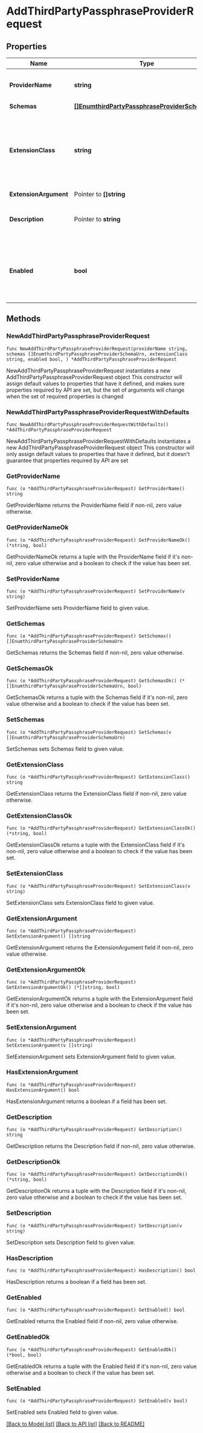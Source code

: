 # AddThirdPartyPassphraseProviderRequest

## Properties

Name | Type | Description | Notes
------------ | ------------- | ------------- | -------------
**ProviderName** | **string** | Name of the new Passphrase Provider | 
**Schemas** | [**[]EnumthirdPartyPassphraseProviderSchemaUrn**](EnumthirdPartyPassphraseProviderSchemaUrn.md) |  | 
**ExtensionClass** | **string** | The fully-qualified name of the Java class providing the logic for the Third Party Passphrase Provider. | 
**ExtensionArgument** | Pointer to **[]string** |  | [optional] 
**Description** | Pointer to **string** | A description for this Passphrase Provider | [optional] 
**Enabled** | **bool** | Indicates whether this Passphrase Provider is enabled for use in the server. | 

## Methods

### NewAddThirdPartyPassphraseProviderRequest

`func NewAddThirdPartyPassphraseProviderRequest(providerName string, schemas []EnumthirdPartyPassphraseProviderSchemaUrn, extensionClass string, enabled bool, ) *AddThirdPartyPassphraseProviderRequest`

NewAddThirdPartyPassphraseProviderRequest instantiates a new AddThirdPartyPassphraseProviderRequest object
This constructor will assign default values to properties that have it defined,
and makes sure properties required by API are set, but the set of arguments
will change when the set of required properties is changed

### NewAddThirdPartyPassphraseProviderRequestWithDefaults

`func NewAddThirdPartyPassphraseProviderRequestWithDefaults() *AddThirdPartyPassphraseProviderRequest`

NewAddThirdPartyPassphraseProviderRequestWithDefaults instantiates a new AddThirdPartyPassphraseProviderRequest object
This constructor will only assign default values to properties that have it defined,
but it doesn't guarantee that properties required by API are set

### GetProviderName

`func (o *AddThirdPartyPassphraseProviderRequest) GetProviderName() string`

GetProviderName returns the ProviderName field if non-nil, zero value otherwise.

### GetProviderNameOk

`func (o *AddThirdPartyPassphraseProviderRequest) GetProviderNameOk() (*string, bool)`

GetProviderNameOk returns a tuple with the ProviderName field if it's non-nil, zero value otherwise
and a boolean to check if the value has been set.

### SetProviderName

`func (o *AddThirdPartyPassphraseProviderRequest) SetProviderName(v string)`

SetProviderName sets ProviderName field to given value.


### GetSchemas

`func (o *AddThirdPartyPassphraseProviderRequest) GetSchemas() []EnumthirdPartyPassphraseProviderSchemaUrn`

GetSchemas returns the Schemas field if non-nil, zero value otherwise.

### GetSchemasOk

`func (o *AddThirdPartyPassphraseProviderRequest) GetSchemasOk() (*[]EnumthirdPartyPassphraseProviderSchemaUrn, bool)`

GetSchemasOk returns a tuple with the Schemas field if it's non-nil, zero value otherwise
and a boolean to check if the value has been set.

### SetSchemas

`func (o *AddThirdPartyPassphraseProviderRequest) SetSchemas(v []EnumthirdPartyPassphraseProviderSchemaUrn)`

SetSchemas sets Schemas field to given value.


### GetExtensionClass

`func (o *AddThirdPartyPassphraseProviderRequest) GetExtensionClass() string`

GetExtensionClass returns the ExtensionClass field if non-nil, zero value otherwise.

### GetExtensionClassOk

`func (o *AddThirdPartyPassphraseProviderRequest) GetExtensionClassOk() (*string, bool)`

GetExtensionClassOk returns a tuple with the ExtensionClass field if it's non-nil, zero value otherwise
and a boolean to check if the value has been set.

### SetExtensionClass

`func (o *AddThirdPartyPassphraseProviderRequest) SetExtensionClass(v string)`

SetExtensionClass sets ExtensionClass field to given value.


### GetExtensionArgument

`func (o *AddThirdPartyPassphraseProviderRequest) GetExtensionArgument() []string`

GetExtensionArgument returns the ExtensionArgument field if non-nil, zero value otherwise.

### GetExtensionArgumentOk

`func (o *AddThirdPartyPassphraseProviderRequest) GetExtensionArgumentOk() (*[]string, bool)`

GetExtensionArgumentOk returns a tuple with the ExtensionArgument field if it's non-nil, zero value otherwise
and a boolean to check if the value has been set.

### SetExtensionArgument

`func (o *AddThirdPartyPassphraseProviderRequest) SetExtensionArgument(v []string)`

SetExtensionArgument sets ExtensionArgument field to given value.

### HasExtensionArgument

`func (o *AddThirdPartyPassphraseProviderRequest) HasExtensionArgument() bool`

HasExtensionArgument returns a boolean if a field has been set.

### GetDescription

`func (o *AddThirdPartyPassphraseProviderRequest) GetDescription() string`

GetDescription returns the Description field if non-nil, zero value otherwise.

### GetDescriptionOk

`func (o *AddThirdPartyPassphraseProviderRequest) GetDescriptionOk() (*string, bool)`

GetDescriptionOk returns a tuple with the Description field if it's non-nil, zero value otherwise
and a boolean to check if the value has been set.

### SetDescription

`func (o *AddThirdPartyPassphraseProviderRequest) SetDescription(v string)`

SetDescription sets Description field to given value.

### HasDescription

`func (o *AddThirdPartyPassphraseProviderRequest) HasDescription() bool`

HasDescription returns a boolean if a field has been set.

### GetEnabled

`func (o *AddThirdPartyPassphraseProviderRequest) GetEnabled() bool`

GetEnabled returns the Enabled field if non-nil, zero value otherwise.

### GetEnabledOk

`func (o *AddThirdPartyPassphraseProviderRequest) GetEnabledOk() (*bool, bool)`

GetEnabledOk returns a tuple with the Enabled field if it's non-nil, zero value otherwise
and a boolean to check if the value has been set.

### SetEnabled

`func (o *AddThirdPartyPassphraseProviderRequest) SetEnabled(v bool)`

SetEnabled sets Enabled field to given value.



[[Back to Model list]](../README.md#documentation-for-models) [[Back to API list]](../README.md#documentation-for-api-endpoints) [[Back to README]](../README.md)


